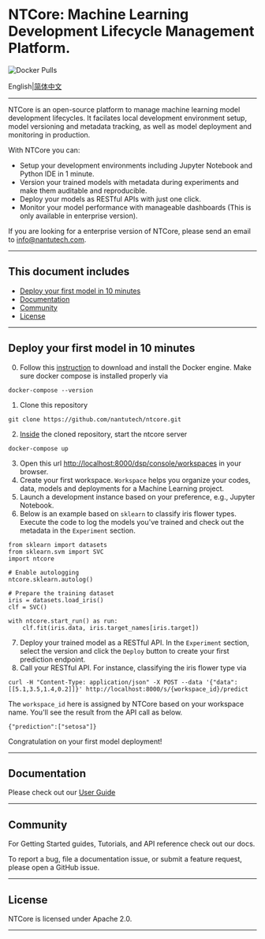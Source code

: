 # NTCore: Machine Learning Development Lifecycle Management Platform.

![Docker Pulls](https://img.shields.io/docker/pulls/ntcore/webserver)

English|[简体中文](https://github.com/nantutech/ntcore/blob/main/README-zh-CN.md)

----

NTCore is an open-source platform to manage machine learning model development lifecycles. It facilates local development environment setup, model versioning and metadata tracking, as well as model deployment and monitoring in production.

With NTCore you can:
* Setup your development environments including Jupyter Notebook and Python IDE in 1 minute.
* Version your trained models with metadata during experiments and make them auditable and reproducible.
* Deploy your models as RESTful APIs with just one click.
* Monitor your model performance with manageable dashboards (This is only available in enterprise version).

If you are looking for a enterprise version of NTCore, please send an email to info@nantutech.com.

----

## This document includes

- [Deploy your first model in 10 minutes](#deploy-your-first-model-in-10-minutes)
- [Documentation](#documentation)
- [Community](#community)
- [License](#license)

----

## Deploy your first model in 10 minutes

0. Follow this [instruction](https://docs.docker.com/get-started/#download-and-install-docker) to download and install the Docker engine. Make sure docker compose is installed properly via 
```
docker-compose --version
```
1. Clone this repository
``` 
git clone https://github.com/nantutech/ntcore.git
```
2. <ins>Inside</ins> the cloned repository, start the ntcore server
```
docker-compose up
```
3. Open this url [http://localhost:8000/dsp/console/workspaces](http://localhost:8000/dsp/console/workspaces) in your browser.
4. Create your first workspace. `Workspace` helps you organize your codes, data, models and deployments for a Machine Learning project.
5. Launch a development instance based on your preference, e.g., Jupyter Notebook.
6. Below is an example based on `sklearn` to classify iris flower types. Execute the code to log the models you've trained and check out the metadata in the `Experiment` section.
```
from sklearn import datasets
from sklearn.svm import SVC
import ntcore

# Enable autologging
ntcore.sklearn.autolog()

# Prepare the training dataset
iris = datasets.load_iris()
clf = SVC()

with ntcore.start_run() as run:
    clf.fit(iris.data, iris.target_names[iris.target])
```
7. Deploy your trained model as a RESTful API. In the `Experiment` section, select the version and click the `Deploy` button to create your first prediction endpoint.
8. Call your RESTful API. For instance, classifying the iris flower type via
```
curl -H "Content-Type: application/json" -X POST --data '{"data": [[5.1,3.5,1.4,0.2]]}' http://localhost:8000/s/{workspace_id}/predict
```
The `workspace_id` here is assigned by NTCore based on your workspace name. You'll see the result from the API call as below.
```
{"prediction":["setosa"]}
```
Congratulation on your first model deployment!


---

## Documentation
Please check out our [User Guide](https://nantu-io.github.io/ntcore-doc/#/zh-cn/)

----

## Community

For Getting Started guides, Tutorials, and API reference check out our docs.

To report a bug, file a documentation issue, or submit a feature request, please open a GitHub issue.


----

## License

NTCore is licensed under Apache 2.0.

----
